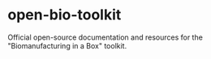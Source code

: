 # open-bio-toolkit
Official open-source documentation and resources for the "Biomanufacturing in a Box" toolkit.

